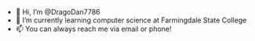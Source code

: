 - 👋 Hi, I’m @DragoDan7786
- 🌱 I’m currently learning computer science at Farmingdale State College
- 📫 You can always reach me via email or phone!

<!---
DragoDan7786/DragoDan7786 is a ✨ special ✨ repository because its `README.md` (this file) appears on your GitHub profile.
You can click the Preview link to take a look at your changes.
--->
